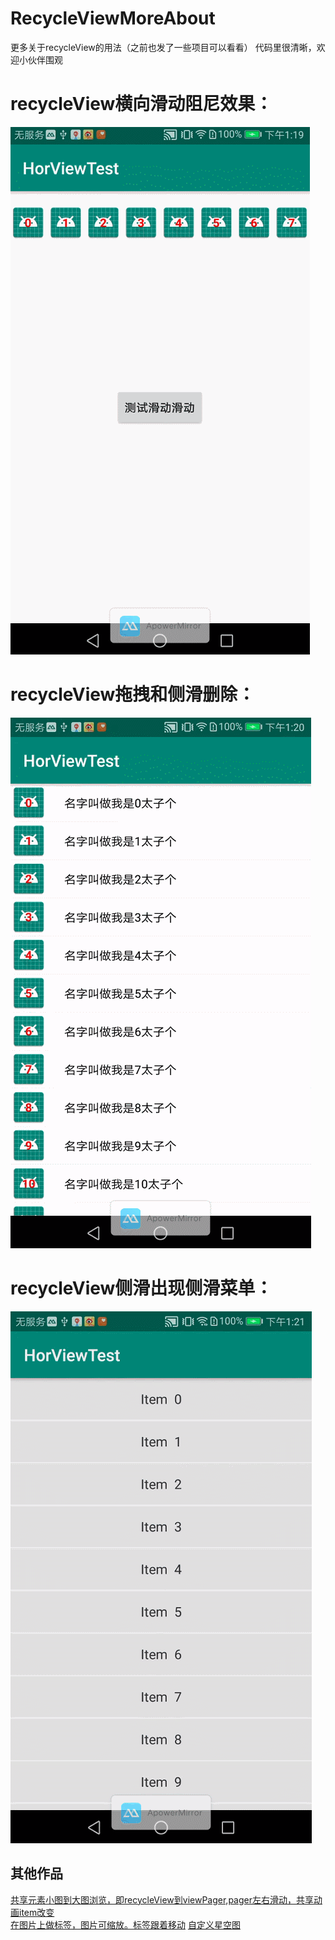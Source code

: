 # RecycleViewMoreAbout
更多关于recycleView的用法（之前也发了一些项目可以看看）
代码里很清晰，欢迎小伙伴围观

# recycleView横向滑动阻尼效果：
![image]( https://github.com/lihangleo2/RecycleViewMoreAbout/blob/master/11.gif) 





# recycleView拖拽和侧滑删除：
![image]( https://github.com/lihangleo2/RecycleViewMoreAbout/blob/master/22.gif) 





# recycleView侧滑出现侧滑菜单：
![image]( https://github.com/lihangleo2/RecycleViewMoreAbout/blob/master/33.gif) 



## 其他作品
[共享元素小图到大图浏览，即recycleView到viewPager,pager左右滑动，共享动画item改变](https://github.com/lihangleo2/mPro)  
[在图片上做标签，图片可缩放。标签跟着移动](https://github.com/lihangleo2/Imgdots)
[自定义星空图](https://github.com/lihangleo2/AirRelationView)
